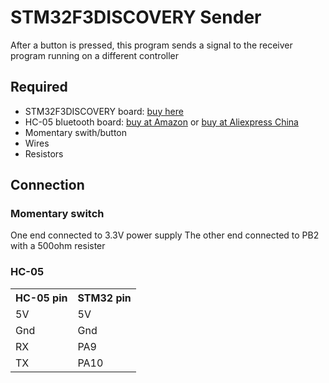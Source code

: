 # STM32F3DISCOVERY Sender
After a button is pressed, this program sends a signal to the receiver program running on a different controller

## Required
<ul>
<li>STM32F3DISCOVERY board: <a href=https://www.st.com/en/evaluation-tools/stm32f3discovery.html#sample-buy>buy here</a></li>
<li>HC-05 bluetooth board: <a href=https://www.amazon.com/s?k=hc-05&ref=nb_sb_noss_2>buy at Amazon</a> or <a href=https://www.aliexpress.com/item/32340945238.html>buy at Aliexpress China</a></li>
<li>Momentary swith/button</li>
<li>Wires</li>
<li>Resistors</li>
</ul>

## Connection

### Momentary switch
One end connected to 3.3V power supply
The other end connected to PB2 with a 500ohm resister


### HC-05
<table>
<tr>
<th>HC-05 pin</th>
<th>STM32 pin</th>
</tr>
<tr>
<td>5V</td>
<td>5V</td>
</tr>
<tr>
<td>Gnd</td>
<td>Gnd</td>
</tr>
<tr>
<td>RX</td>
<td>PA9</td>
</tr>
<tr>
<td>TX</td>
<td>PA10</td>
</tr>
</table>
